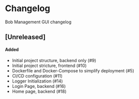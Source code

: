 # Changelog

Bob Management GUI changelog

## [Unreleased]

#### Added

- Initial project structure, backend only (#9)
- Initial project stricture, frontend (#10)
- Dockerfile and Docker-Compose to simplify deployment (#5)
- CI/CD configuration (#11)
- Logger Initialization (#14)
- Login Page, backend (#16)
- Home page, backend (#18)
